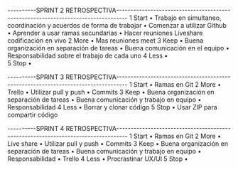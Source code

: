 ----------SPRINT 2 RETROSPECTIVA----------------------------------------------------------------------------------
1 Start
•	Trabajo en simultaneo, coordinación y acuerdos de forma de trabajar
•	Comenzar a utilizar Github
•	Aprender a usar ramas secundarias
•	Hacer reuniones Liveshare codificación en vivo
2 More
•	Mas reuniones meet
3 Keep
•	Buena organización en separación de tareas
•	Buena comunicación en el equipo
•	Responsabilidad sobre el trabajo de cada uno
4 Less
•	
5 Stop
•	

----------SPRINT 3 RETROSPECTIVA----------------------------------------------------------------------------------
1 Start
•	Ramas en Git
2 More
•	Trello
•   Utilizar pull y push
•   Commits
3 Keep
•	Buena organización en separación de tareas
•   Buena comunicación y trabajo en equipo
•   Responsabilidad
4 Less
•	Borrar y clonar código
5 Stop
•	Usar ZIP para compartir código


----------SPRINT 4 RETROSPECTIVA----------------------------------------------------------------------------------
1 Start
•	Ramas en Git
2 More
•	Live share
•   Utilizar pull y push
•   Commits
3 Keep
•	Buena organización en separación de tareas
•   Buena comunicación y trabajo en equipo
•   Responsabilidad
•   Trello
4 Less
•	Procrastinar UX/UI
5 Stop
•	